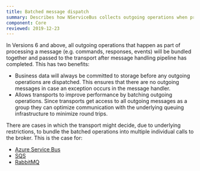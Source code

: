 ```yaml
---
title: Batched message dispatch
summary: Describes how NServiceBus collects outgoing operations when processing message in order to dispatch them more efficiently.
component: Core
reviewed: 2019-12-23
---
```


In Versions 6 and above, all outgoing operations that happen as part of processing a message (e.g. commands, responses, events) will be bundled together and passed to the transport after message handling pipeline has completed. This has two benefits:

 * Business data will always be committed to storage before any outgoing operations are dispatched. This ensures that there are no outgoing messages in case an exception occurs in the message handler.
 * Allows transports to improve performance by batching outgoing operations. Since transports get access to all outgoing messages as a group they can optimize communication with the underlying queuing infrastructure to minimize round trips.

There are cases in which the transport might decide, due to underlying restrictions, to bundle the batched operations into multiple individual calls to the broker. 
This is the case for:
- [Azure Service Bus](/transports/azure-service-bus)
- [SQS](/transports/sqs)
- [RabbitMQ](/transports/rabbitmq)
